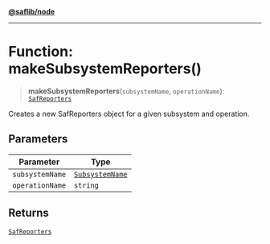 [**@saflib/node**](../index.md)

***

# Function: makeSubsystemReporters()

> **makeSubsystemReporters**(`subsystemName`, `operationName`): [`SafReporters`](../interfaces/SafReporters.md)

Creates a new SafReporters object for a given subsystem and operation.

## Parameters

| Parameter | Type |
| ------ | ------ |
| `subsystemName` | [`SubsystemName`](../type-aliases/SubsystemName.md) |
| `operationName` | `string` |

## Returns

[`SafReporters`](../interfaces/SafReporters.md)
